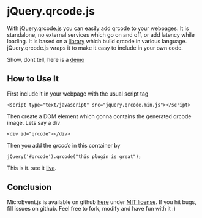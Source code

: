 # jQuery.qrcode.js

With jQuery.qrcode.js you can easily add qrcode to your webpages.
It is standalone, no external services which go on and off, or add latency
while loading. It is based on a <a href='http://www.d-project.com/qrcode/index.html'>library</a>
which build qrcode in various language. jQuery.qrcode.js wraps it to make it easy
to include in your own code.

Show, dont tell, here is a <a href='examples/demo.html'>demo</a>

## How to Use It

First include it in your webpage with the usual script tag
    
    <script type="text/javascript" src="jquery.qrcode.min.js"></script>

Then create a DOM element which gonna contains the generated qrcode image. Lets say
a div

    <div id="qrcode"></div>

Then you add the *qrcode* in this container by

    jQuery('#qrcode').qrcode("this plugin is great");

This is it. see it <a href='examples/basic.html'>live</a>.

## Conclusion

MicroEvent.js is available on github <a href='https://github.com/jeromeetienne/jquery-qrcode'>here</a>
under <a href='https://github.com/jeromeetienne/jquery-qrcode.js/blob/master/MIT-LICENSE.txt'>MIT license</a>.
If you hit bugs, fill issues on github.
Feel free to fork, modify and have fun with it :)
